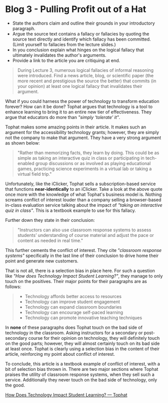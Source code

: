 # Blog 3 - Pulling Profit out of a Hat

+ State the authors claim and outline their grounds in your introductory paragraph.
+ Argue the source text contains a fallacy or fallacies by quoting the source text directly and identify which fallacy has been committed.  (Limit yourself to fallacies from the lecture slides.)
+ In you conclusion explain what hinges on the logical fallacy that ultimately invalidates the author's arguments.
+ Provide a link to the article you are critiquing at end.

> During Lecture 3, numerous logical fallacies of informal reasoning were introduced.  Find a news article, blog, or scientific paper (the more recent and prestigious the source the better) that commits (in your opinion) at least one logical fallacy that invalidates their argument.

What if you could harness the power of technology to transform education forever? How can it be done? Tophat argues that technology is a tool to enhance learning to bring it to an entire new tier of effectiveness. They argue that educators do more than *"simply ‘tolerate’ it"*.

Tophat makes some amazing points in their article. It makes such an argument for the accessibility technology grants; however, they are simply not the company to make that argument. They have a very strong argument as shown below:

> "Rather than memorizing facts, they learn by doing. This could be as simple as taking an interactive quiz in class or participating in tech-enabled group discussions or as involved as playing educational games, practicing science experiments in a virtual lab or taking a virtual field trip."

Unfortunately, like the iClicker, Tophat sells a subscription-based service that functions **near-identically** to an iClicker. Take a look at the above quote once more with the knowledge of what Tophat's business model is. Nothing screams conflict of interest louder than a company selling a browser-based in-class evaluation service talking about the impact of *"taking an interactive quiz in class"*. This is a textbook example to use for this fallacy.

Further down they state in their conclusion:

> "Instructors can also use classroom response systems to assess students’ understanding of course material and adjust the pace or content as needed in real time."

This further cements the conflict of interest. They cite *"classroom response systems"* specifically in the last line of their conclusion to drive home their point and generate new customers.

That is not all, there is a selection bias in place here. For such a question like *"How does Technology Impact Student Learning?"*, they manage to only touch on the positives. Their major points for their paragraphs are as follows:

> + Technology affords better access to resources
> + Technology can improve student engagement
> + Technology can expand classroom boundaries
> + Technology can encourage self-paced learning
> + Technology can promote innovative teaching techniques

In **none** of these paragraphs does Tophat touch on the bad side of technology in the classroom. Asking instructors for a secondary or post-secondary course for their opinion on technology, they will definitely touch on the good parts; however, they will almost certainly touch on its bad side at least once. Tophat is clearly using a selection bias in the content of their article, reinforcing my point about conflict of interest.

To conclude, this article is a textbook example of conflict of interest, with a bit of selection bias thrown in. There are two major sections where Tophat praises the utility of classroom response systems, when they sell such a service. Additionally they never touch on the bad side of technology, only the good.

[How Does Technology Impact Student Learning? &mdash; Tophat](https://tophat.com/blog/how-does-technology-impact-student-learning/)